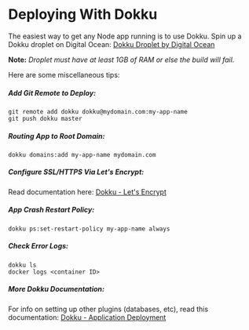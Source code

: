 # Deploying With Dokku

The easiest way to get any Node app running is to use Dokku. Spin up a Dokku droplet on Digital Ocean: [Dokku Droplet by Digital Ocean](https://www.digitalocean.com/products/one-click-apps/dokku/)

**Note:** *Droplet must have at least 1GB of RAM or else the build will fail.*

Here are some miscellaneous tips:

##### Add Git Remote to Deploy:

```
git remote add dokku dokku@mydomain.com:my-app-name
git push dokku master
```

##### Routing App to Root Domain:

```
dokku domains:add my-app-name mydomain.com
```

##### Configure SSL/HTTPS Via Let's Encrypt:

Read documentation here: [Dokku - Let's Encrypt](https://github.com/dokku/dokku-letsencrypt)

##### App Crash Restart Policy:

```
dokku ps:set-restart-policy my-app-name always
```

##### Check Error Logs:

```
dokku ls
docker logs <container ID>
```

##### More Dokku Documentation:

For info on setting up other plugins (databases, etc), read this documentation: [Dokku - Application Deployment](http://dokku.viewdocs.io/dokku/deployment/application-deployment/)